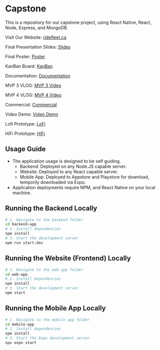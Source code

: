 # Capstone
This is a repository for our capstone project, using React Native, React, Node, Express, and MongoDB.

Visit Our Website: [ridefleet.ca](https://ridefleet.ca)

Final Presentation Slides: [Slides](https://github.com/sharoika/Capstone/blob/main/FleetProjectDaySlides.pdf)

Final Poster: [Poster](https://github.com/sharoika/Capstone/blob/main/FinalProjectPoster.png)

KanBan Board: [KanBan](https://github.com/users/sharoika/projects/2/views/1)

Documentation: [Documentation](https://github.com/sharoika/Capstone/tree/main/_documentation)

MVP 3 VLOG: [MVP 3 Video](https://youtu.be/aD-foJBlkho)

MVP 4 VLOG: [MVP 4 Video](https://www.youtube.com/watch?v=ymJQxTzkxfk)

Commercial: [Commercial](https://www.youtube.com/watch?v=4HD55ZWSfe4)

Video Demo: [Video Demo](https://www.canva.com/design/DAGjqXq91io/h3iy2-Igylw-M6VevbYMrA/edit)

Lofi Prototype: [LoFi](https://miro.com/app/board/uXjVIKxxOm4=/)

HiFi Prototype: [HiFi](https://www.figma.com/proto/tmockc97YGpgaumYgJRxIw/Capstone?node-id=0-1&t=UuIzHcSZbCxEmOXE-1)

## Usage Guide
- The application usage is designed to be self guiding.
    - Backend: Deployed on any Node.JS capable server.
    - Website: Deployed to any React capable server.
    - Mobile App: Deployed to Appstore and Playstore for download, temporily downloaded via Expo.
- Application deployments require NPM, and React Native on your local machine.

## Running the Backend Locally
```bash
# 1. Navigate to the backend folder
cd backend-app
# 2. Install dependencies
npm install
# 3. Start the development server
npm run start:dev
```
## Running the Website (Frontend) Locally
```bash
# 1. Navigate to the web app folder
cd web-app
# 2. Install dependencies
npm install
# 3. Start the development server
npm start
```

## Running the Mobile App Locally
```bash
# 1. Navigate to the mobile app folder
cd mobile-app
# 2. Install dependencies
npm install
# 3. Start the Expo development server
npx expo start
```